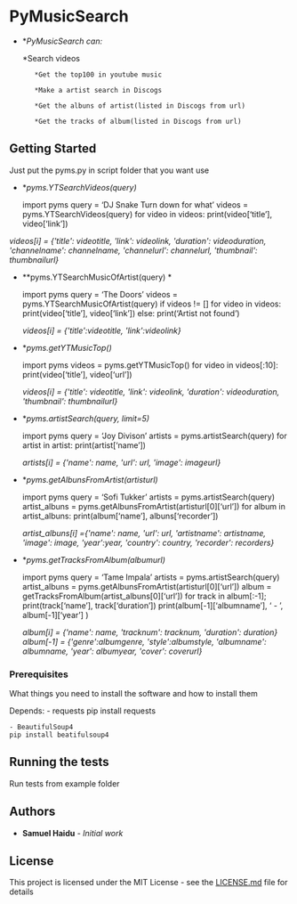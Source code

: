 # PyMusicSearch

* **PyMusicSearch can:*
 
     *Search videos
 
         *Get the top100 in youtube music
 
         *Make a artist search in Discogs
 
         *Get the albuns of artist(listed in Discogs from url)
 
         *Get the tracks of album(listed in Discogs from url)
 


## Getting Started

Just put the pyms.py in script folder that you want use

* **pyms.YTSearchVideos(query)*
    
    import pyms
    query = ‘DJ Snake Turn down for what’
    videos = pyms.YTSearchVideos(query)
    for video in videos: print(video[‘title’], video[‘link’])

*videos[i] = {'title': videotitle, 'link': videolink, 
                  'duration': videoduration, 'channelname': channelname, 
                  'channelurl': channelurl, 'thumbnail': thumbnailurl}*

* **pyms.YTSearchMusicOfArtist(query) *
    
    import pyms
    query = ‘The Doors’
    videos = pyms.YTSearchMusicOfArtist(query)
    if videos != []
        for video in videos: print(video[‘title’], video[‘link’])
    else: print(‘Artist not found’)
    
    *videos[i] = {'title':videotitle, 'link':videolink}*
    
* **pyms.getYTMusicTop()*

	import pyms
	videos = pyms.getYTMusicTop()
	for video in videos[:10]: print(video[‘title’], video[‘url’])
    
    *videos[i] = {'title': videotitle, 'link': videolink, 
                 'duration': videoduration, 'thumbnail': thumbnailurl}*
                 
* **pyms.artistSearch(query, limit=5)*

	import pyms
	query = ‘Joy Divison’
	artists =  pyms.artistSearch(query)
	for artist in artist: print(artist[‘name’])
    
    *artists[i] = {'name': name, 'url': url, 'image': imageurl}*
    
* **pyms.getAlbunsFromArtist(artisturl)*

	import pyms
	query = ‘Sofi Tukker’
	artists =  pyms.artistSearch(query)
	artist_albuns = pyms.getAlbunsFromArtist(artisturl[0][‘url’])
	for album in artist_albuns: print(album[‘name’], albuns[‘recorder’])

    *artist_albuns[i] ={'name': name, 'url': url, 'artistname': artistname, 
                          'image': image, 'year':year, 'country': country,
                          'recorder': recorders}*
                          
* **pyms.getTracksFromAlbum(albumurl)*

	import pyms
	query = ‘Tame Impala’
	artists =  pyms.artistSearch(query)
	artist_albuns = pyms.getAlbunsFromArtist(artisturl[0][‘url’])
	album =  getTracksFromAlbum(artist_albuns[0][‘url’])
	for track in album[:-1]; print(track[‘name’], track[‘duration’])
	print(album[-1][‘albumname’], ‘ - ’, album[-1][‘year’] )
    
    *album[i] = {'name': name, 'tracknum': tracknum, 'duration': duration}*
    *album[-1] = {'genre':albumgenre, 'style':albumstyle, 'albumname': albumname, 
                      'year': albumyear, 'cover': coverurl}*
    
### Prerequisites

What things you need to install the software and how to install them

Depends:
    - requests
    pip install requests
       
    - BeautifulSoup4
    pip install beatifulsoup4

## Running the tests

Run tests from example folder

## Authors

* **Samuel Haidu** - *Initial work*

## License

This project is licensed under the MIT License - see the [LICENSE.md](LICENSE.md) file for details
